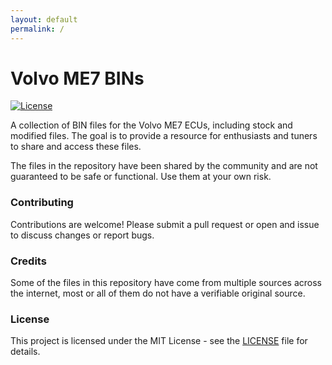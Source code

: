 ```yaml
---
layout: default
permalink: /
---
```

# Volvo ME7 BINs

[![License](https://img.shields.io/github/license/kForth/Volvo-ME7-BINs)](https://github.com/kForth/Volvo-ME7-BINs/blob/main/LICENSE)

A collection of BIN files for the Volvo ME7 ECUs, including stock and modified files.
The goal is to provide a resource for enthusiasts and tuners to share and access these files.

The files in the repository have been shared by the community and are not guaranteed to be safe or functional. Use them at your own risk.

### Contributing

Contributions are welcome! Please submit a pull request or open and issue to discuss changes or report bugs.

### Credits

Some of the files in this repository have come from multiple sources across the internet, most or all of them do not have a verifiable original source.

### License

This project is licensed under the MIT License - see the [LICENSE](LICENSE) file for details.
